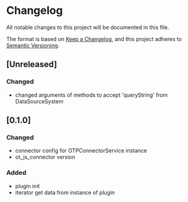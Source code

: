 # Changelog

All notable changes to this project will be documented in this file.

The format is based on [Keep a Changelog](https://keepachangelog.com/en/1.0.0/),
and this project adheres to [Semantic Versioning](https://semver.org/spec/v2.0.0.html).

## [Unreleased]

### Changed

- changed arguments of methods to accept 'queryString' from DataSourceSystem

## [0.1.0]

### Changed

- connector config for OTPConnectorService instance
- ot_js_connector version

### Added

- plugin init
- iterator get data from instance of plugin
